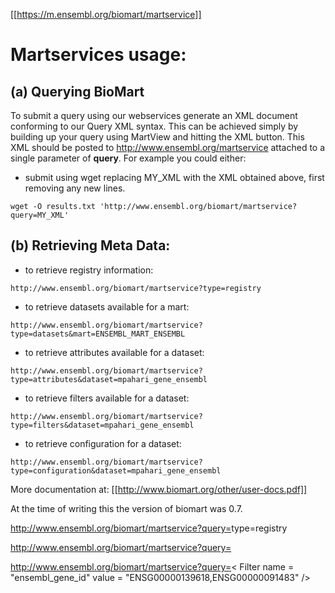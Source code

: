 
[[https://m.ensembl.org/biomart/martservice]]
# Martservices usage:

## (a) Querying BioMart

To submit a query using our webservices generate an XML document conforming to our Query XML syntax. 
This can be achieved simply by building up your query using MartView and hitting the XML button. 
This XML should be posted to http://www.ensembl.org/martservice attached to a single parameter of **query**.
 For example you could either:
- submit using wget replacing MY_XML with the XML obtained above, first removing any new lines.
```
wget -O results.txt 'http://www.ensembl.org/biomart/martservice?query=MY_XML' 
```

## (b) Retrieving Meta Data:

- to retrieve registry information: 
```
http://www.ensembl.org/biomart/martservice?type=registry
```
- to retrieve datasets available for a mart:
```
http://www.ensembl.org/biomart/martservice?type=datasets&mart=ENSEMBL_MART_ENSEMBL
```
- to retrieve attributes available for a dataset: 
```
http://www.ensembl.org/biomart/martservice?type=attributes&dataset=mpahari_gene_ensembl
```

- to retrieve filters available for a dataset: 
```
http://www.ensembl.org/biomart/martservice?type=filters&dataset=mpahari_gene_ensembl
```
- to retrieve configuration for a dataset:
```
http://www.ensembl.org/biomart/martservice?type=configuration&dataset=mpahari_gene_ensembl
```
More documentation at: [[http://www.biomart.org/other/user-docs.pdf]]

At the time of writing this the version of biomart was 0.7.

http://www.ensembl.org/biomart/martservice?query=<?xml version="1.0" encoding="UTF-8"?>type=registry</Query>

http://www.ensembl.org/biomart/martservice?query=<?xml version="1.0" encoding="UTF-8"?><!DOCTYPE Query><Query virtualSchemaName = "default" formatter = "TSV" header = "0" uniqueRows = "0" count = "" datasetConfigVersion = "0.6" ><Dataset name = "hsapiens_gene_ensembl" interface = "default" ><Filter name = "ensembl_gene_id" value = "ENSG00000139618,ENSG00000091483"/><Attribute name = "ensembl_gene_id" /></Dataset></Query>


http://www.ensembl.org/biomart/martservice?query=<?xml version="1.0" encoding="UTF-8"?><!DOCTYPE Query><Query virtualSchemaName = "default" formatter = "TSV" header = "0" uniqueRows = "0" count = "" datasetConfigVersion = "0.6" ><Dataset name = "hsapiens_gene_ensembl" interface = "default" >< Filter name = "ensembl_gene_id" value = "ENSG00000139618,ENSG00000091483" /><Attribute name = "ensembl_gene_id" /><Attribute name = "hgnc_symbol" /><Attribute name = "uniprotswissprot" /></Dataset></Query>
